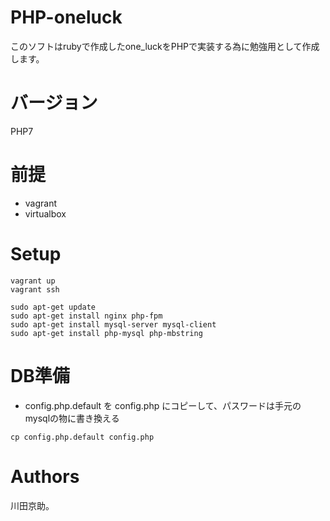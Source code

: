 # PHP-oneluck

このソフトはrubyで作成したone_luckをPHPで実装する為に勉強用として作成します。
# バージョン
PHP7

# 前提
- vagrant
- virtualbox

# Setup
```
vagrant up
vagrant ssh

sudo apt-get update
sudo apt-get install nginx php-fpm
sudo apt-get install mysql-server mysql-client
sudo apt-get install php-mysql php-mbstring
```

# DB準備
- config.php.default を config.php にコピーして、パスワードは手元のmysqlの物に書き換える
```
cp config.php.default config.php
```



# Authors
川田京助。
